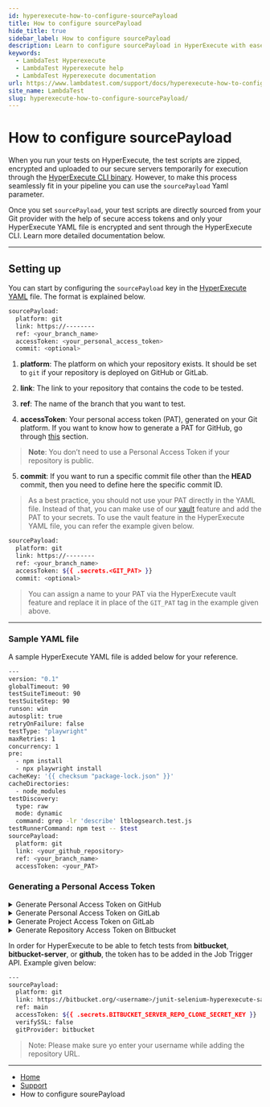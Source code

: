 ```yaml
---
id: hyperexecute-how-to-configure-sourcePayload
title: How to configure sourcePayload
hide_title: true
sidebar_label: How to configure sourcePayload
description: Learn to configure sourcePayload in HyperExecute with ease, allowing secure and direct sourcing of test scripts from your Git provider for seamless testing integration.
keywords:
  - LambdaTest Hyperexecute
  - LambdaTest Hyperexecute help
  - LambdaTest Hyperexecute documentation
url: https://www.lambdatest.com/support/docs/hyperexecute-how-to-configure-sourcePayload/
site_name: LambdaTest
slug: hyperexecute-how-to-configure-sourcePayload/
---
```


<script type="application/ld+json"
      dangerouslySetInnerHTML={{ __html: JSON.stringify({
       "@context": "https://schema.org",
        "@type": "BreadcrumbList",
        "itemListElement": [{
          "@type": "ListItem",
          "position": 1,
          "name": "Home",
          "item": "https://www.lambdatest.com"
        },{
          "@type": "ListItem",
          "position": 2,
          "name": "Support",
          "item": "https://www.lambdatest.com/support/docs/"
        },{
          "@type": "ListItem",
          "position": 3,
          "name": "HyperExecute Concepts",
          "item": "https://www.lambdatest.com/support/docs/hyperexecute-how-to-configure-sourcePayload/"
        }]
      })
    }}
></script>

# How to configure sourcePayload

When you run your tests on HyperExecute, the test scripts are zipped, encrypted and uploaded to our secure servers temporarily for execution through the [HyperExecute CLI binary](/support/docs/hyperexecute-cli-run-tests-on-hyperexecute-grid/). However, to make this process seamlessly fit in your pipeline you can use the `sourcePayload` Yaml parameter.

Once you set `sourcePayload`, your test scripts are directly sourced from your Git provider with the help of secure access tokens and only your HyperExecute YAML file is encrypted and sent through the HyperExecute CLI. Learn more detailed documentation below.

***

## Setting up

You can start by configuring the `sourcePayload` key in the [HyperExecute YAML](/support/docs/deep-dive-into-hyperexecute-yaml/) file. The format is explained below.

```bash
sourcePayload:
  platform: git
  link: https://--------
  ref: <your_branch_name>
  accessToken: <your_personal_access_token>
  commit: <optional>
```

1.  **platform**: The platform on which your repository exists. It should be set to `git` if your repository is deployed on GitHub or GitLab.
    
2.  **link**: The link to your repository that contains the code to be tested.
    
3.  **ref**: The name of the branch that you want to test.
    
4.  **accessToken**: Your personal access token (PAT), generated on your Git platform. If you want to know how to generate a PAT for GitHub, go through [this](#how-to-generate-a-personal-access-token-on-github) section.  

> **Note**: You don’t need to use a Personal Access Token if your repository is public. 

5. **commit**: If you want to run a specific commit file other than the **HEAD** commit, then you need to define here the specific commit ID.

> As a best practice, you should not use your PAT directly in the YAML file. Instead of that, you can make use of our [vault](/support/docs/deep-dive-into-hyperexecute-yaml/#12-vault) feature and add the PAT to your secrets. To use the vault feature in the HyperExecute YAML file, you can refer the example given below.

```bash
sourcePayload:
  platform: git
  link: https://--------
  ref: <your_branch_name>
  accessToken: ${{ .secrets.<GIT_PAT> }}
  commit: <optional>
```
> You can assign a name to your PAT via the HyperExecute vault feature and replace it in place of the `GIT_PAT` tag in the example given above. 
    
***

### Sample YAML file

A sample HyperExecute YAML file is added below for your reference.

```bash
---
version: "0.1"
globalTimeout: 90
testSuiteTimeout: 90
testSuiteStep: 90
runson: win
autosplit: true
retryOnFailure: false
testType: "playwright"
maxRetries: 1
concurrency: 1
pre:
  - npm install
  - npx playwright install
cacheKey: '{{ checksum "package-lock.json" }}'
cacheDirectories:
  - node_modules
testDiscovery:
  type: raw
  mode: dynamic
  command: grep -lr 'describe' ltblogsearch.test.js
testRunnerCommand: npm test -- $test
sourcePayload:
  platform: git
  link: <your_github_repository>
  ref: <your_branch_name>
  accessToken: <your_PAT>
```

### Generating a Personal Access Token

<details><summary>Generate Personal Access Token on GitHub</summary>
   You can generate a **PAT** on **GitHub** by following the steps below.

***

1. Log in to your [GitHub](https://github.com/ "https://github.com/") account. You will be redirected to your homepage on GitHub.

    
2. Click on your profile on the top right-hand side corner of your page to access your **Settings**.
  <img loading="lazy" src={require('../assets/images/hyperexecute/cloud/git/1.png').default} alt="Image"  className="doc_img" width="1232" height="534" style={{ width:'800px', height:'auto'}}/>


3. Go to the bottom of the **Settings** page and click on **Developer settings**.
  <img loading="lazy" src={require('../assets/images/hyperexecute/cloud/git/2.png').default} alt="Image"  className="doc_img" width="1232" height="534" style={{ width:'800px', height:'auto'}}/>


4. Click on **Tokens (classic)** to generate your own Personal Access Token.
  <img loading="lazy" src={require('../assets/images/hyperexecute/cloud/git/3a.png').default} alt="Image"  className="doc_img" width="1232" height="534" style={{ width:'800px', height:'auto'}}/>


5. Click on **Generate new token** and select the **classic** or **fine-grained** version as per your choice.
  <img loading="lazy" src={require('../assets/images/hyperexecute/cloud/git/4a.png').default} alt="Image"  className="doc_img" width="1232" height="534" style={{ width:'800px', height:'auto'}}/>


6. Proceed to configuring the PAT and click on **Generate token** to create your Personal Access Token.  

  > **Note**: While configuring your PAT, ensure that the access is given for all keys under `repo`. Moreover, you will also have to give all the accesses for `read` keys.

  <img loading="lazy" src={require('../assets/images/hyperexecute/cloud/git/5.png').default} alt="Image"  className="doc_img" width="1232" height="534" style={{ width:'800px', height:'auto'}}/>


</details>

<details><summary>Generate Personal Access Token on GitLab</summary>

1. Navigate to [GitLab Settings](https://gitlab.com/-/profile/personal_access_tokens).
2. Enter **Token name** and add **Expiration date**.
3. **Select the scopes** for the token. Add `read_repository` access to the scope.
4. Click on **Create Personal Access Token**.
5. **Copy and Save** your token securely.

<p align="center">
<img loading="lazy" src={require('../assets/images/tas/how-to-guides/gl-token.gif').default} alt="generating gitlab token" width="1340" height="617" className="doc_img"/>
</p>

</details>

<details><summary>Generate Project Access Token on GitLab</summary>

1. Navigate to the project for which you want to create a token.
2. Select **Settings** from the top menu. Choose **Access Tokens** from the left sidebar.
3. Click on **Add new token**. Enter a name for the token.
4. Select the scopes for the token.
5. Select the role for the token, which determines the level of access it has.
6. Click on **Create project access token**.

</details>

<details><summary>Generate Repository Access Token on Bitbucket</summary>

We need to follow the 2 steps mentioned below:
1. Need to create the access token for bitbucket repo
2. Need to use bitbucket URL and access token to run the job on HyperExecute

- Create access token for the repository 

Please refer to the following link for generating access tokens if your/your client’s repository is private. This access token will allow HyperExecute to directly fetch the test scripts/Provar tests from bitbucket whenever a Job is triggered.
https://support.atlassian.com/bitbucket-cloud/docs/create-a-repository-access-token/


- Add the token in Job trigger API payload

</details>

In order for HyperExecute to be able to fetch tests from **bitbucket**, **bitbucket-server**, or **github**, the token has to be added in the Job Trigger API. Example given below: 

```bash
---
sourcePayload:
  platform: git
  link: https://bitbucket.org/<username>/junit-selenium-hyperexecute-sample.git,
  ref: main
  accessToken: ${{ .secrets.BITBUCKET_SERVER_REPO_CLONE_SECRET_KEY }}
  verifySSL: false
  gitProvider: bitbucket
```

> Note: Please make sure yo enter your username while adding the repository URL.


***

<nav aria-label="breadcrumbs">
  <ul className="breadcrumbs">
    <li className="breadcrumbs__item">
      <a className="breadcrumbs__link" target="_self" href="https://www.lambdatest.com">
        Home
      </a>
    </li>
    <li className="breadcrumbs__item">
      <a className="breadcrumbs__link" target="_self" href="https://www.lambdatest.com/support/docs/">
        Support
      </a>
    </li>
    <li className="breadcrumbs__item breadcrumbs__item--active">
      <span className="breadcrumbs__link">
        How to configure sourePayload
      </span>
    </li>
  </ul>
</nav>